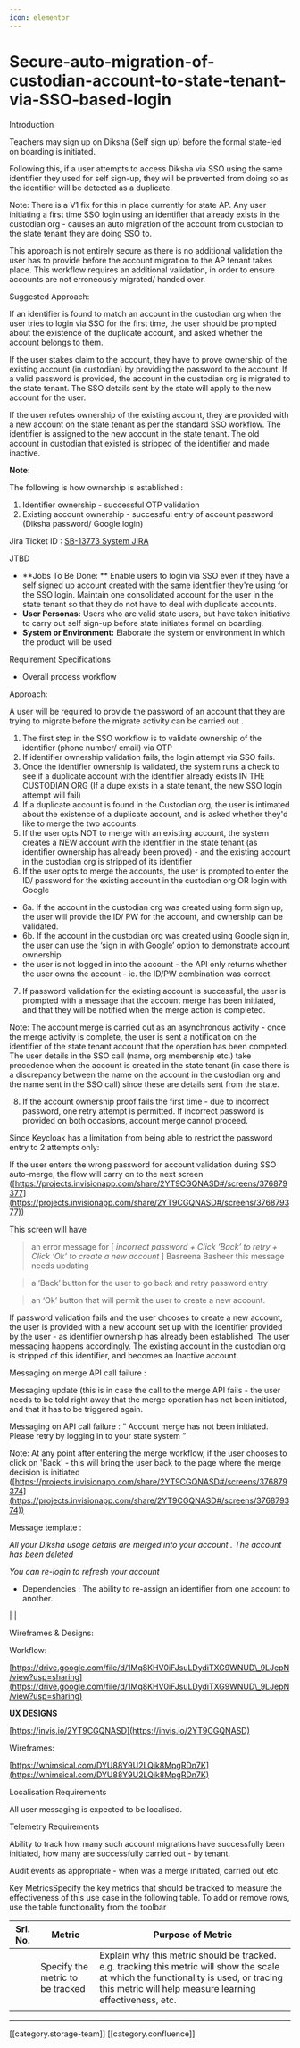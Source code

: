 ```yaml
---
icon: elementor
---
```


# Secure-auto-migration-of-custodian-account-to-state-tenant-via-SSO-based-login

Introduction

Teachers may sign up on Diksha (Self sign up) before the formal state-led on boarding is initiated.

Following this, if a user attempts to access Diksha via SSO using the same identifier they used for self sign-up, they will be prevented from doing so as the identifier will be detected as a duplicate.

Note: There is a V1 fix for this in place currently for state AP. Any user initiating a first time SSO login using an identifier that already exists in the custodian org - causes an auto migration of the account from custodian to the state tenant they are doing SSO to.&#x20;

This approach is not entirely secure as there is no additional validation the user has to provide before the account migration to the AP tenant takes place. This workflow requires an additional validation, in order to ensure accounts are not erroneously migrated/ handed over.

Suggested Approach:

If an identifier is found to match an account in the custodian org when the user tries to login via SSO for the first time, the user should be prompted about the existence of the duplicate account, and asked whether the account belongs to them.

If the user stakes claim to the account, they have to prove ownership of the existing account (in custodian) by providing the password to the account. If a valid password is provided, the account in the custodian org is migrated to the state tenant. The SSO details sent by the state will apply to the new account for the user.

If the user refutes ownership of the existing account, they are provided with a new account on the state tenant as per the standard SSO workflow. The identifier is assigned to the new account in the state tenant. The old account in custodian that existed is stripped of the identifier and made inactive.

**Note:**

The following is how ownership is established :

1. Identifier ownership - successful OTP validation
2. Existing account ownership - successful entry of account password (Diksha password/ Google login)

Jira Ticket ID : [SB-13773 System JIRA](https://browse/SB-13773)

JTBD

* \*\*Jobs To Be Done: \*\* Enable users to login via SSO even if they have a self signed up account created with the same identifier they're using for the SSO login. Maintain one consolidated account for the user in the state tenant so that they do not have to deal with duplicate accounts.
* **User Personas:**  Users who are valid state users, but have taken initiative to carry out self sign-up before state initiates formal on boarding.
* **System or Environment:**  Elaborate the system or environment in which the product will be used

Requirement Specifications

* Overall process workflow

Approach:

A user will be required to provide the password of an account that they are trying to migrate before the migrate activity can be carried out .

1. The first step in the SSO workflow is to validate ownership of the identifier (phone number/ email) via OTP
2. If identifier ownership validation fails, the login attempt via SSO fails.
3. Once the identifier ownership is validated, the system runs a check to see if a duplicate account with the identifier already exists IN THE CUSTODIAN ORG (If a dupe exists in a state tenant, the new SSO login attempt will fail)
4. If a duplicate account is found in the Custodian org, the user is intimated about the existence of a duplicate account, and is asked whether they'd like to merge the two accounts.
5. If the user opts NOT to merge with an existing account, the system creates a NEW account with the identifier in the state tenant (as identifier ownership has already been proved) - and the existing account in the custodian org is stripped of its identifier
6. If the user opts to merge the accounts, the user is prompted to enter the ID/ password for the existing account in the custodian org OR login with Google

* 6a. If the account in the custodian org was created using form sign up, the user will provide the ID/ PW for the account, and ownership can be validated.
* 6b. If the account in the custodian org was created using Google sign in, the user can use the ‘sign in with Google’ option to demonstrate account ownership
* the user is not logged in into the account - the API only returns whether the user owns the account - ie. the ID/PW combination was correct.

7. If password validation for the existing account is successful, the user is prompted with a message that the account merge has been initiated, and that they will be notified when the merge action is completed.

Note: The account merge is carried out as an asynchronous activity - once the merge activity is complete, the user is sent a notification on the identifier of the state tenant account that the operation has been competed. The user details in the SSO call (name, org membership etc.) take precedence when the account is created in the state tenant (in case there is a discrepancy between the name on the account in the custodian org and the name sent in the SSO call) since these are details sent from the state.

8. If the account ownership proof fails the first time - due to incorrect password, one retry attempt is permitted. If incorrect password is provided on both occasions, account merge cannot proceed.

Since Keycloak has a limitation from being able to restrict the password entry to 2 attempts only:

If the user enters the wrong password for account validation during SSO auto-merge, the flow will carry on to the next screen ([https://projects.invisionapp.com/share/2YT9CGQNASD#/screens/376879377](https://projects.invisionapp.com/share/2YT9CGQNASD#/screens/376879377))

This screen will have

> an error message for \[ _incorrect password + Click ‘Back’ to retry + Click ‘Ok’ to create a new account_ ] Basreena Basheer this message needs updating

> a ‘Back’ button for the user to go back and retry password entry

> an ‘Ok’ button that will permit the user to create a new account.

If password validation fails and the user chooses to create a new account, the user is provided with a new account set up with the identifier provided by the user - as identifier ownership has already been established. The user messaging happens accordingly. The existing account in the custodian org is stripped of this identifier, and becomes an Inactive account.

Messaging on merge API call failure :

Messaging update (this is in case the call to the merge API fails - the user needs to be told right away that the merge operation has not been initiated, and that it has to be triggered again.&#x20;

Messaging on API call failure : “ Account merge has not been initiated. Please retry by logging in to your state system ”

Note: At any point after entering the merge workflow, if the user chooses to click on 'Back' - this will bring the user back to the page where the merge decision is initiated ([https://projects.invisionapp.com/share/2YT9CGQNASD#/screens/376879374](https://projects.invisionapp.com/share/2YT9CGQNASD#/screens/376879374))

Message template :&#x20;

_All your Diksha usage details are merged into your account . The account  has been deleted_

_You can re-login to refresh your account_

* Dependencies : The ability to re-assign an identifier from one account to another.

\| |

Wireframes & Designs:

Workflow:

[https://drive.google.com/file/d/1Mq8KHV0iFJsuLDydiTXG9WNUD\_9LJepN/view?usp=sharing](https://drive.google.com/file/d/1Mq8KHV0iFJsuLDydiTXG9WNUD\_9LJepN/view?usp=sharing)

**UX DESIGNS**

[https://invis.io/2YT9CGQNASD](https://invis.io/2YT9CGQNASD)

Wireframes:

[https://whimsical.com/DYU88Y9U2LQik8MpgRDn7K](https://whimsical.com/DYU88Y9U2LQik8MpgRDn7K)

Localisation Requirements

All user messaging is expected to be localised.

Telemetry Requirements

Ability to track how many such account migrations have successfully been initiated, how many are successfully carried out - by tenant.

Audit events as appropriate - when was a merge initiated, carried out etc.

Key MetricsSpecify the key metrics that should be tracked to measure the effectiveness of this use case in the following table. To add or remove rows, use the table functionality from the toolbar

| Srl. No. | Metric                           | Purpose of Metric                                                                                                                                                                                  |
| -------- | -------------------------------- | -------------------------------------------------------------------------------------------------------------------------------------------------------------------------------------------------- |
|          | Specify the metric to be tracked | Explain why this metric should be tracked. e.g. tracking this metric will show the scale at which the functionality is used, or tracing this metric will help measure learning effectiveness, etc. |
|          |                                  |                                                                                                                                                                                                    |

***

\[\[category.storage-team]] \[\[category.confluence]]
